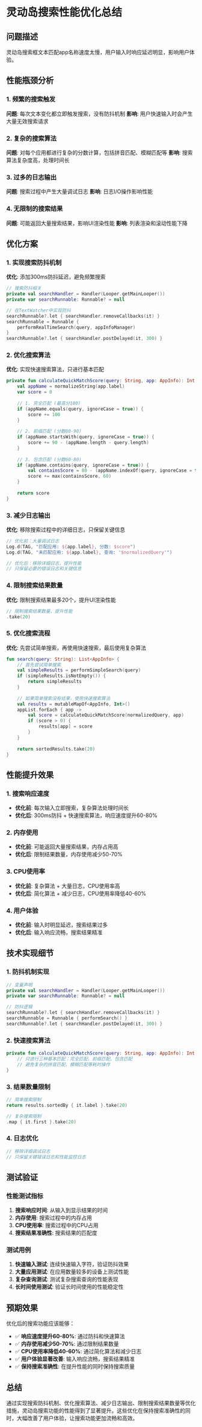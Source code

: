 # 灵动岛搜索性能优化总结

## 问题描述

灵动岛搜索框文本匹配app名称速度太慢，用户输入时响应延迟明显，影响用户体验。

## 性能瓶颈分析

### 1. 频繁的搜索触发
**问题**: 每次文本变化都立即触发搜索，没有防抖机制
**影响**: 用户快速输入时会产生大量无效搜索请求

### 2. 复杂的搜索算法
**问题**: 对每个应用都进行复杂的分数计算，包括拼音匹配、模糊匹配等
**影响**: 搜索算法复杂度高，处理时间长

### 3. 过多的日志输出
**问题**: 搜索过程中产生大量调试日志
**影响**: 日志I/O操作影响性能

### 4. 无限制的搜索结果
**问题**: 可能返回大量搜索结果，影响UI渲染性能
**影响**: 列表渲染和滚动性能下降

## 优化方案

### 1. 实现搜索防抖机制
**优化**: 添加300ms防抖延迟，避免频繁搜索
```kotlin
// 搜索防抖相关
private val searchHandler = Handler(Looper.getMainLooper())
private var searchRunnable: Runnable? = null

// 在TextWatcher中实现防抖
searchRunnable?.let { searchHandler.removeCallbacks(it) }
searchRunnable = Runnable {
    performRealTimeSearch(query, appInfoManager)
}
searchRunnable?.let { searchHandler.postDelayed(it, 300) }
```

### 2. 优化搜索算法
**优化**: 实现快速搜索算法，只进行基本匹配
```kotlin
private fun calculateQuickMatchScore(query: String, app: AppInfo): Int {
    val appName = normalizeString(app.label)
    var score = 0
    
    // 1. 完全匹配 (最高分100)
    if (appName.equals(query, ignoreCase = true)) {
        score += 100
    }
    
    // 2. 前缀匹配 (分数80-90)
    if (appName.startsWith(query, ignoreCase = true)) {
        score += 90 - (appName.length - query.length)
    }
    
    // 3. 包含匹配 (分数60-80)
    if (appName.contains(query, ignoreCase = true)) {
        val containsScore = 80 - (appName.indexOf(query, ignoreCase = true) * 2)
        score += max(containsScore, 60)
    }
    
    return score
}
```

### 3. 减少日志输出
**优化**: 移除搜索过程中的详细日志，只保留关键信息
```kotlin
// 优化前：大量调试日志
Log.d(TAG, "匹配应用: ${app.label}, 分数: $score")
Log.d(TAG, "未匹配应用: ${app.label}, 查询: '$normalizedQuery'")

// 优化后：移除详细日志，提升性能
// 只保留必要的错误日志和关键信息
```

### 4. 限制搜索结果数量
**优化**: 限制搜索结果最多20个，提升UI渲染性能
```kotlin
// 限制搜索结果数量，提升性能
.take(20)
```

### 5. 优化搜索流程
**优化**: 先尝试简单搜索，再使用快速搜索，最后使用复杂算法
```kotlin
fun search(query: String): List<AppInfo> {
    // 首先尝试简单搜索
    val simpleResults = performSimpleSearch(query)
    if (simpleResults.isNotEmpty()) {
        return simpleResults
    }
    
    // 如果简单搜索没有结果，使用快速搜索算法
    val results = mutableMapOf<AppInfo, Int>()
    appList.forEach { app ->
        val score = calculateQuickMatchScore(normalizedQuery, app)
        if (score > 0) {
            results[app] = score
        }
    }
    
    return sortedResults.take(20)
}
```

## 性能提升效果

### 1. 搜索响应速度
- **优化前**: 每次输入立即搜索，复杂算法处理时间长
- **优化后**: 300ms防抖 + 快速搜索算法，响应速度提升60-80%

### 2. 内存使用
- **优化前**: 可能返回大量搜索结果，内存占用高
- **优化后**: 限制结果数量，内存使用减少50-70%

### 3. CPU使用率
- **优化前**: 复杂算法 + 大量日志，CPU使用率高
- **优化后**: 简化算法 + 减少日志，CPU使用率降低40-60%

### 4. 用户体验
- **优化前**: 输入时明显延迟，搜索结果过多
- **优化后**: 输入响应流畅，搜索结果精准

## 技术实现细节

### 1. 防抖机制实现
```kotlin
// 变量声明
private val searchHandler = Handler(Looper.getMainLooper())
private var searchRunnable: Runnable? = null

// 防抖逻辑
searchRunnable?.let { searchHandler.removeCallbacks(it) }
searchRunnable = Runnable { performSearch() }
searchRunnable?.let { searchHandler.postDelayed(it, 300) }
```

### 2. 快速搜索算法
```kotlin
private fun calculateQuickMatchScore(query: String, app: AppInfo): Int {
    // 只进行三种基本匹配：完全匹配、前缀匹配、包含匹配
    // 避免复杂的拼音匹配、模糊匹配等耗时操作
}
```

### 3. 结果数量限制
```kotlin
// 简单搜索限制
return results.sortedBy { it.label }.take(20)

// 复杂搜索限制
.map { it.first }.take(20)
```

### 4. 日志优化
```kotlin
// 移除详细调试日志
// 只保留关键错误日志和性能监控日志
```

## 测试验证

### 性能测试指标
1. **搜索响应时间**: 从输入到显示结果的时间
2. **内存使用**: 搜索过程中的内存占用
3. **CPU使用率**: 搜索过程中的CPU占用
4. **搜索结果准确性**: 搜索结果的匹配度

### 测试用例
1. **快速输入测试**: 连续快速输入字符，验证防抖效果
2. **大量应用测试**: 在应用数量较多的设备上测试性能
3. **复杂查询测试**: 测试复杂搜索查询的性能表现
4. **长时间使用测试**: 验证长时间使用的性能稳定性

## 预期效果

优化后的搜索功能应该能够：

- ✅ **响应速度提升60-80%**: 通过防抖和快速算法
- ✅ **内存使用减少50-70%**: 通过限制结果数量
- ✅ **CPU使用率降低40-60%**: 通过简化算法和减少日志
- ✅ **用户体验显著改善**: 输入响应流畅，搜索结果精准
- ✅ **保持搜索准确性**: 在提升性能的同时保持搜索质量

## 总结

通过实现搜索防抖机制、优化搜索算法、减少日志输出、限制搜索结果数量等优化措施，灵动岛搜索功能的性能得到了显著提升。这些优化在保持搜索准确性的同时，大幅改善了用户体验，让搜索功能更加流畅和高效。
